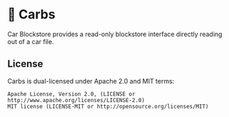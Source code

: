 🍔 Carbs
===

Car Blockstore provides a read-only blockstore interface directly reading out of a car file.


License
---

Carbs is dual-licensed under Apache 2.0 and MIT terms:

    Apache License, Version 2.0, (LICENSE or http://www.apache.org/licenses/LICENSE-2.0)
    MIT license (LICENSE-MIT or http://opensource.org/licenses/MIT)
